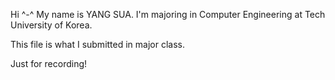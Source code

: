 Hi ^-^ 
My name is YANG SUA.
I'm majoring in Computer Engineering at Tech University of Korea.

This file is what I submitted in major class.

Just for recording!

